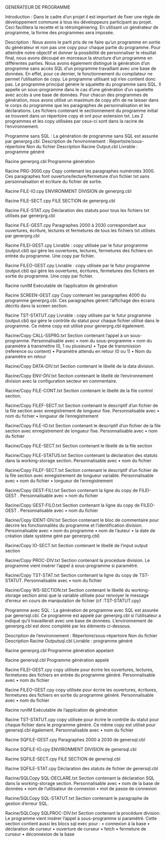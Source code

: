 GENERATEUR DE PROGRAMME

Introduction :
Dans le cadre d’un projet il est important de fixer une règle de développement commune à tous les développeurs participant au projet. Ceci facilitera la recette et la rétroingéniering.
En utilisant un générateur de programme, la forme des programmes sera imposée.

Description :
Nous avons le parti pris de ne faire qu’un programme en sortie du générateur et non pas une copy pour chaque partie du programme.
Pour atteindre notre objectif et donner la possibilité de personnaliser le résultat final, nous avons découpé en morceaux la structure d’un programme en différentes parties.
Nous avons également distingué la génération d’un programme sans accès SQL d’un programme travaillant avec une base de données. En effet, pour ce dernier, le fonctionnement du compilateur ne permet l’utilisation de copy. Le programme utilisant sql n’en contient donc pas.
Le programme principal génère le squelette du programme sans SQL. 
Il appelle un sous-programme dans le cas d’une génération d’un squelette avec accès à une base de données.
Pour chacun des programmes de génération, nous avons utilisé un maximum de copy afin de ne laisser dans le corps du programme que les paragraphes de personnalisation et les déclarations.
Les fichiers contenant le sectionnement du programme initial se trouvent dans un répertoire copy et ont pour extension txt. 
Les 2 programmes et les copy utilisées par ceux-ci sont dans la racine de l’environnement. 
 

Programme sans SQL :
La génération de programme sans SQL est assurée par generprg.cbl.
Description de l’environnement :
Répertoire/sous-répertoire	Non du fichier	Description
Racine	Output.cbl	Livrable : programme généré

Racine	generprg.cbl	Programme génération

Racine	PRG-3000.cpy	Copy contenant les paragraphes numérotés 3000. Ces paragraphes font ouverture/lecture/fermeture d’un fichier txt sans personnalisation et écriture du fichier de sortie.

Racine	FILE-IO.cpy	ENVIRONMENT DIVISION de generprg.cbl

Racine	FILE-SECT.cpy	FILE SECTION de generprg.cbl

Racine	FILE-STAT.cpy	Déclaration des statuts pour tous les fichiers txt utilisés par generprg.cbl

Racine	FILE-GEST.cpy	Paragraphes 2000 à 2030 correspondant aux ouvertures, écriture, lectures et fermetures de tous les fichiers txt utilisés par generprg.cbl

Racine	FILEI-GEST.cpy	Livrable : copy utilisée par le futur programme (output.cbl) qui gère les ouvertures, lectures, fermetures des fichiers en entrée du programme. Une copy par fichier.

Racine	FILEO-GEST.cpy	Livrable : copy utilisée par le futur programme (output.cbl) qui gère les ouvertures, écritures, fermetures des fichiers en sortie du programme. Une copy par fichier.

Racine	runIM	Exécutable de l’application de génération

Racine	SCREEN-GEST.cpy	Copy contenant les paragraphes 4000 du programme generprg.cbl.
Ces paragraphes gèrent l’affichage des écrans décrits dans la screen section.

Racine	TST-STATUT.cpy	Livrable : copy utilisée par le futur programme (output.cbl) qui gère le contrôle du statut pour chaque fichier utilisé dans le programme.
Ce même copy est utilisé pour generprg.cbl également.

Racine/Copy	CALL-SSPRG.txt	Section contenant l’appel à un sous-programme. 
Personnalisable avec 
•	nom du sous-programme
•	nom du paramètre à transmettre (0, 1 ou plusieurs)
•	Type de transmission (reference ou content)
•	Paramètre attendu en retour (0 ou 1)
•	Nom du paramètre en retour

Racine/Copy	 DATA-DIV.txt	 Section contenant le libellé de la data division.

Racine/Copy	 ENV-DIV.txt	 Section contenant le libellé de l’environnement division avec la configuration secteur en commentaire.

Racine/Copy	 FILE-CONT.txt	 Section contenant le libellé de la file control section.

Racine/Copy	 FILEF-SECT.txt	 Section contenant le descriptif d’un fichier de la file section avec enregistrement de longueur fixe.
Personnalisable avec 
•	nom du fichier
•	longueur de l’enregistrement

Racine/Copy	 FILE-IO.txt	 Section contenant le descriptif d’un fichier de la file section avec enregistrement de longueur fixe.
Personnalisable avec 
•	nom du fichier

Racine/Copy	 FILE-SECT.txt	 Section contenant le libellé de la file section

Racine/Copy	 FILE-STATUS.txt	 Section contenant la déclaration des statuts dans la working-storage section.
Personnalisable avec 
•	nom du fichier

Racine/Copy	 FILEF-SECT.txt	 Section contenant le descriptif d’un fichier de la file section avec enregistrement de longueur variable.
Personnalisable avec 
•	nom du fichier
•	longueur de l’enregistrement

Racine/Copy	 GEST-FILI.txt	 Section contenant la ligne du copy de FILEI-GEST .
Personnalisable avec 
•	nom du fichier

Racine/Copy	 GEST-FILO.txt	 Section contenant la ligne du copy de FILEO-GEST .
Personnalisable avec 
•	nom du fichier

Racine/Copy	IDENT-DIV.txt	Section contenant le bloc de commentaire pour décrire les fonctionnalités du programme et l’identification division.
Personnalisable avec 
•	nom du programme
•	nom de l’auteur
•	la date de création (date système géré par generprg.cbl)

Racine/Copy	IO-SECT.txt	Section contenant le libellé de l’input output section

Racine/Copy	PROC-DIV.txt	Section contenant la procédure division. Le programme vient insérer  l’appel à sous-programme si paramétré.

Racine/Copy	TST-STAT.txt	Section contenant la ligne du copy de TST-STATUT.
Personnalisable avec 
•	nom du fichier

Racine/Copy	WS-SECTION.txt	Section contenant le libellé du working-storage section ainsi que la variable utilisée pour renvoyer le message d’erreur en cours de manipulation de fichier (cf :TST-STATUT.cpy)

Programme avec SQL :
La génération de programme avec SQL est assurée par genersql.cbl.
Ce programme est appelé par generprg.cbl si l’utilisateur a indiqué qu’il travaillerait avec une base de données.
L’environnement de generprg.cbl est donc complété par les éléments ci-dessous.

Description de l’environnement :
Répertoire/sous-répertoire	Non du fichier	Description
Racine	Outputsql.cbl	Livrable : programme généré

Racine	generprg.cbl	Programme génération appelant

Racine	genersql.cbl	Programme génération appelé 

Racine	FILEI-GEST.cpy	copy utilisée pour écrire les ouvertures, lectures, fermetures des fichiers en entrée du programme généré.
Personnalisable avec 
•	nom du fichier

Racine	FILEO-GEST.cpy	copy utilisée pour écrire les ouvertures, écritures, fermetures des fichiers en sortie du programme généré.
Personnalisable avec 
•	nom du fichier

Racine	runIM	Exécutable de l’application de génération

Racine	TST-STATUT.cpy	copy utilisée pour écrire le contrôle du statut pour chaque fichier dans le programme généré.
Ce même copy est utilisé pour genersql.cbl également.
Personnalisable avec 
•	nom du fichier

Racine	SQFILE-GEST.cpy	Paragraphes 2000 à 2030 de genersql.cbl

Racine	SQFILE-IO.cpy	ENVIRONMENT DIVISION de genersql.cbl 

Racine	SQFILE-SECT.cpy	FILE SECTION de genersql.cbl

Racine	SQFILE-STAT.cpy	Déclaration des statuts de fichier de genersql.cbl

Racine/SQLCopy	 SQL-DECLARE.txt	 Section contenant la déclaration SQL dans la working-storage section.
Personnalisable avec 
•	nom de la base de données
•	nom de l’utilisateur de connexion 
•	mot de passe de connexion

Racine/SQLCopy	 SQL-STATUT.txt	 Section contenant le paragraphe de gestion d’erreur SQL.

Racine/SQLCopy	 SQLPROC-DIV.txt	Section contenant la procédure division. Le programme vient insérer  l’appel à sous-programme si paramétré.
Cette section contient aussi les blocs sql exec pour :
•	connexion à la base
•	déclaration de curseur
•	ouverture de curseur
•	fetch
•	fermeture de curseur
•	déconnexion de la base




